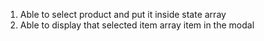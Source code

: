 1. Able to select product and put it inside state array
2. Able to display that selected item array item in the modal